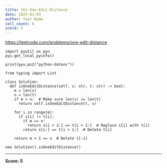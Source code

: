 ```yaml
---
title: 161-One-Edit-Distance
date: 2025-01-03
author: Your Name
cell_count: 6
score: 5
---
```


https://leetcode.com/problems/one-edit-distance


```
import pyutil as pyu
pyu.get_local_pyinfo()
```


```
print(pyu.ps2("python-dotenv"))
```


```
from typing import List
```


```
class Solution:
  def isOneEditDistance(self, s: str, t: str) -> bool:
    m = len(s)
    n = len(t)
    if m > n:  # Make sure len(s) <= len(t)
      return self.isOneEditDistance(t, s)

    for i in range(m):
      if s[i] != t[i]:
        if m == n:
          return s[i + 1:] == t[i + 1:]  # Replace s[i] with t[i]
        return s[i:] == t[i + 1:]  # Delete t[i]

    return m + 1 == n  # Delete t[-1]
```


```
new Solution().isOneEditDistance()
```


---
**Score: 5**